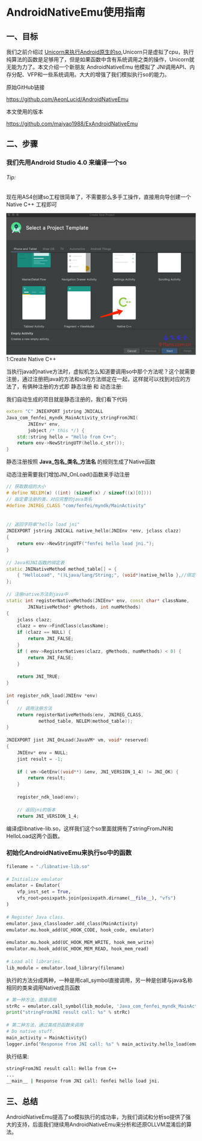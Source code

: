 # AndroidNativeEmu使用指南

## 一、目标

我们之前介绍过 [Unicorn来执行Android原生的so](http://91fans.com.cn/post/unicornone/),Unicorn只是虚拟了cpu，执行纯算法的函数是足够用了，但是如果函数中含有系统调用之类的操作，Unicorn就无能为力了。本文介绍一个新朋友 AndroidNativeEmu 他模拟了 JNI调用API、内存分配、VFP和一些系统调用。大大的增强了我们模拟执行so的能力。

原始GitHub链接

https://github.com/AeonLucid/AndroidNativeEmu

本文使用的版本

https://github.com/maiyao1988/ExAndroidNativeEmu

## 二、步骤

### 我们先用Android Studio 4.0 来编译一个so

###### Tip:

现在用AS4创建so工程很简单了，不需要那么多手工操作，直接用向导创建一个 Native C++ 工程即可

![createso](images/createso.png)1:Create Native C++

当执行java的native方法时，虚拟机怎么知道要调用so中那个方法呢？这个就需要注册，通过注册把java的方法和so的方法绑定在一起，这样就可以找到对应的方法了，有俩种注册的方式即 静态注册 和 动态注册:

我们自动生成的项目就是静态注册的，我们看下代码

```c++
extern "C" JNIEXPORT jstring JNICALL
Java_com_fenfei_myndk_MainActivity_stringFromJNI(
        JNIEnv* env,
        jobject /* this */) {
    std::string hello = "Hello from C++";
    return env->NewStringUTF(hello.c_str());
}
```

静态注册按照 **Java_包名_类名_方法名** 的规则生成了Native函数

动态注册需要我们增加JNI_OnLoad()函数来手动注册

```c++
// 获取数组的大小
# define NELEM(x) ((int) (sizeof(x) / sizeof((x)[0])))
// 指定要注册的类，对应完整的java类名
#define JNIREG_CLASS "com/fenfei/myndk/MainActivity"


// 返回字符串"hello load jni"
JNIEXPORT jstring JNICALL native_hello(JNIEnv *env, jclass clazz)
{
    return env->NewStringUTF("fenfei hello load jni.");
}

// Java和JNI函数的绑定表
static JNINativeMethod method_table[] = {
    { "HelloLoad", "()Ljava/lang/String;", (void*)native_hello },//绑定
};

// 注册native方法到java中
static int registerNativeMethods(JNIEnv* env, const char* className,
        JNINativeMethod* gMethods, int numMethods)
{
    jclass clazz;
    clazz = env->FindClass(className);
    if (clazz == NULL) {
        return JNI_FALSE;
    }
    if ( env->RegisterNatives(clazz, gMethods, numMethods) < 0) {
        return JNI_FALSE;
    }

    return JNI_TRUE;
}

int register_ndk_load(JNIEnv *env)
{
    // 调用注册方法
    return registerNativeMethods(env, JNIREG_CLASS,
            method_table, NELEM(method_table));
}

JNIEXPORT jint JNI_OnLoad(JavaVM* vm, void* reserved)
{
    JNIEnv* env = NULL;
    jint result = -1;

    if ( vm->GetEnv((void**) &env, JNI_VERSION_1_4) != JNI_OK) {
        return result;
    }

    register_ndk_load(env);

    // 返回jni的版本
    return JNI_VERSION_1_4;
```

编译成libnative-lib.so，这样我们这个so里面就拥有了stringFromJNI和HelloLoad这两个函数。

### 初始化AndroidNativeEmu来执行so中的函数

```python
filename = "./libnative-lib.so"

# Initialize emulator
emulator = Emulator(
    vfp_inst_set = True,
    vfs_root=posixpath.join(posixpath.dirname(__file__), "vfs")
)

# Register Java class.
emulator.java_classloader.add_class(MainActivity)
emulator.mu.hook_add(UC_HOOK_CODE, hook_code, emulator)

emulator.mu.hook_add(UC_HOOK_MEM_WRITE, hook_mem_write)
emulator.mu.hook_add(UC_HOOK_MEM_READ, hook_mem_read)

# Load all libraries.
lib_module = emulator.load_library(filename)
```

执行的方法分成两种，一种是用call_symbol直接调用，另一种是创建与java名称相同的类来调用Native成员函数

```python
# 第一种方法，直接调用
strRc = emulator.call_symbol(lib_module, 'Java_com_fenfei_myndk_MainActivity_stringFromJNI',emulator.java_vm.jni_env.address_ptr,0x00)
print("stringFromJNI result call: %s" % strRc)

# 第二种方法，通过类成员函数来调用
# Do native stuff.
main_activity = MainActivity()
logger.info("Response from JNI call: %s" % main_activity.hello_load(emulator))
```

执行结果:

```bash
stringFromJNI result call: Hello from C++
...
__main__ | Response from JNI call: fenfei hello load jni.
```

## 三、总结

AndroidNativeEmu提高了so模拟执行的成功率，为我们调试和分析so提供了强大的支持，后面我们继续用AndroidNativeEmu来分析和还原OLLVM混淆后的算法。